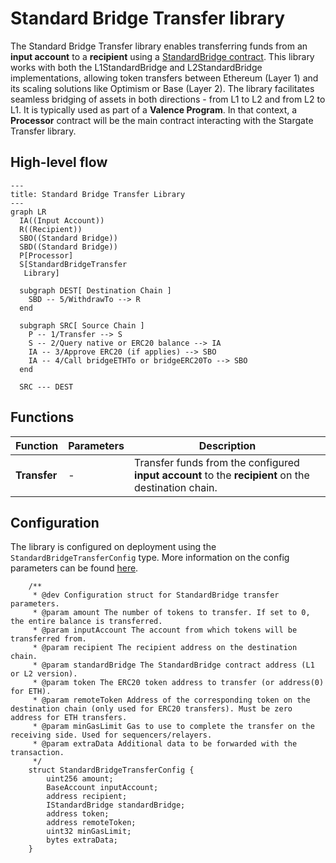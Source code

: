 # Standard Bridge Transfer library

The Standard Bridge Transfer library enables transferring funds from an **input account** to a **recipient** using a [StandardBridge contract](https://docs.optimism.io/app-developers/bridging/standard-bridge). This library works with both the L1StandardBridge and L2StandardBridge implementations, allowing token transfers between Ethereum (Layer 1) and its scaling solutions like Optimism or Base (Layer 2). The library facilitates seamless bridging of assets in both directions - from L1 to L2 and from L2 to L1. It is typically used as part of a **Valence Program**. In that context, a **Processor** contract will be the main contract interacting with the Stargate Transfer library.

## High-level flow

```mermaid
---
title: Standard Bridge Transfer Library
---
graph LR
  IA((Input Account))
  R((Recipient))
  SBO((Standard Bridge))
  SBD((Standard Bridge))
  P[Processor]
  S[StandardBridgeTransfer
   Library]

  subgraph DEST[ Destination Chain ]
    SBD -- 5/WithdrawTo --> R
  end

  subgraph SRC[ Source Chain ]
    P -- 1/Transfer --> S
    S -- 2/Query native or ERC20 balance --> IA
    IA -- 3/Approve ERC20 (if applies) --> SBO
    IA -- 4/Call bridgeETHTo or bridgeERC20To --> SBO
  end

  SRC --- DEST
```

## Functions

| Function     | Parameters | Description                                                                                         |
| ------------ | ---------- | --------------------------------------------------------------------------------------------------- |
| **Transfer** | -          | Transfer funds from the configured **input account** to the **recipient** on the destination chain. |

## Configuration

The library is configured on deployment using the `StandardBridgeTransferConfig` type. More information on the config parameters can be found [here](https://docs.optimism.io/app-developers/bridging/standard-bridge).

```solidity
    /**
     * @dev Configuration struct for StandardBridge transfer parameters.
     * @param amount The number of tokens to transfer. If set to 0, the entire balance is transferred.
     * @param inputAccount The account from which tokens will be transferred from.
     * @param recipient The recipient address on the destination chain.
     * @param standardBridge The StandardBridge contract address (L1 or L2 version).
     * @param token The ERC20 token address to transfer (or address(0) for ETH).
     * @param remoteToken Address of the corresponding token on the destination chain (only used for ERC20 transfers). Must be zero address for ETH transfers.
     * @param minGasLimit Gas to use to complete the transfer on the receiving side. Used for sequencers/relayers.
     * @param extraData Additional data to be forwarded with the transaction.
     */
    struct StandardBridgeTransferConfig {
        uint256 amount;
        BaseAccount inputAccount;
        address recipient;
        IStandardBridge standardBridge;
        address token;
        address remoteToken;
        uint32 minGasLimit;
        bytes extraData;
    }
```
